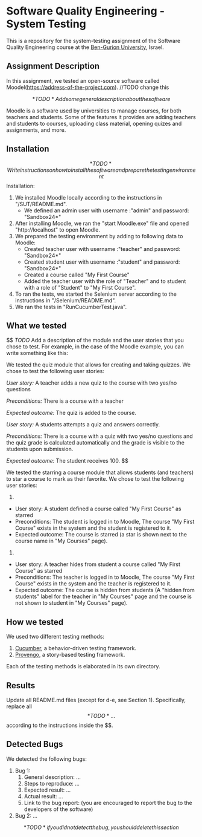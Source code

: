 # Software Quality Engineering - System Testing

This is a repository for the system-testing assignment of the Software Quality Engineering course at the [Ben-Gurion University](https://in.bgu.ac.il/), Israel.

## Assignment Description

In this assignment, we tested an open-source software called Moodel(https://address-of-the-project.com). //TODO change this

$$*TODO* Add some general description about the software$$

Moodle is a software used by universities to manage courses, for both teachers and students.
Some of the features it provides are adding teachers and students to courses, uploading class material, opening quizes and assignments, and more.

## Installation

$$*TODO* Write instructions on how to install the software and prepare the testing environment$$
Installation:

1. We installed Moodle locally according to the instructions in "/SUT/README.md".
   - We defined an admin user with username :"admin" and password: "Sandbox24\*"
2. After installing Moodle, we ran the "start Moodle.exe" file and opened "http://localhost" to open Moodle.
3. We prepared the testing environment by adding to following data to Moodle:
   - Created teacher user with username :"teacher" and password: "Sandbox24\*"
   - Created student user with username :"student" and password: "Sandbox24\*"
   - Created a course called "My First Course"
   - Added the teacher user with the role of "Teacher" and to student with a role of "Student" to "My First Course".
4. To ran the tests, we started the Selenium server according to the instructions in "/Selenium/README.md".
5. We ran the tests in "RunCucumberTest.java".

## What we tested

$$
*TODO* Add a description of the module and the user stories that you chose to test.
For example, in the case of the Moodle example, you can write something like this:

We tested the quiz module that allows for creating and taking quizzes. We chose to test the following user stories:

*User story:* A teacher adds a new quiz to the course with two yes/no questions

*Preconditions:* There is a course with a teacher

*Expected outcome:* The quiz is added to the course.

*User story:* A students attempts a quiz and answers correctly.

*Preconditions:* There is a course with a quiz with two yes/no questions and the quiz grade is calculated automatically and the grade is visible to the students upon submission.

*Expected outcome:* The student receives 100.
$$

We tested the starring a course module that allows students (and teachers) to star a course to mark as their favorite. We chose to test the following user stories:

1.

- User story: A student defined a course called "My First Course" as starred
- Preconditions: The student is logged in to Moodle, The course "My First Course" exists in the system and the student is registered to it.
- Expected outcome: The course is starred (a star is shown next to the course name in "My Courses" page).

1.

- User story: A teacher hides from student a course called "My First Course" as starred
- Preconditions: The teacher is logged in to Moodle, The course "My First Course" exists in the system and the teacher is registered to it.
- Expected outcome: The course is hidden from students (A "hidden from students" label for the teacher in "My Courses" page and the course is not shown to student in "My Courses" page).

## How we tested

We used two different testing methods:

1. [Cucumber](https://cucumber.io/), a behavior-driven testing framework.
2. [Provengo](https://provengo.tech/), a story-based testing framework.

Each of the testing methods is elaborated in its own directory.

## Results

Update all README.md files (except for d-e, see Section 1). Specifically, replace all $$*TODO*…$$ according to the instructions inside the $$.

## Detected Bugs

We detected the following bugs:

1. Bug 1:
   1. General description: ...
   2. Steps to reproduce: ...
   3. Expected result: ...
   4. Actual result: ...
   5. Link to the bug report: (you are encouraged to report the bug to the developers of the software)
2. Bug 2: ...

$$*TODO* if you did not detect the bug, you should delete this section$$
